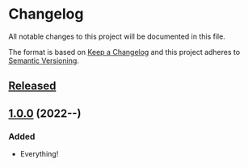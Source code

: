 # Changelog

All notable changes to this project will be documented in this file.

The format is based on [Keep a Changelog](https://keepachangelog.com/) and this project adheres to [Semantic Versioning](https://semver.org/).

## [Released](https://github.com/dc7290/astro-fonts-next/releases)

## [1.0.0](https://github.com/dc7290/astro-fonts-next/releases/tag/v1.0.0) (2022--)

### Added

- Everything!
